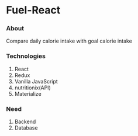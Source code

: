 # Fuel-React

### About

Compare daily calorie intake with goal calorie intake

### Technologies

1. React
2. Redux
3. Vanilla JavaScript
4. nutritionix(API)
5. Materialize

### Need

1. Backend
2. Database
